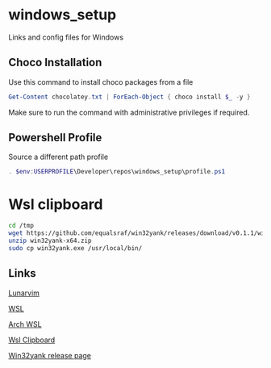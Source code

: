 # windows_setup

Links and config files for Windows

## Choco Installation

Use this command to install choco packages from a file

```powershell
Get-Content chocolatey.txt | ForEach-Object { choco install $_ -y }
```

 Make sure to run the command with administrative privileges if required.

## Powershell Profile

Source a different path profile

```powershell
. $env:USERPROFILE\Developer\repos\windows_setup\profile.ps1
```



# Wsl clipboard

```bash
cd /tmp
wget https://github.com/equalsraf/win32yank/releases/download/v0.1.1/win32yank-x64.zip
unzip win32yank-x64.zip
sudo cp win32yank.exe /usr/local/bin/
```





## Links

   [Lunarvim](https://www.lunarvim.org/)

   [WSL](https://docs.microsoft.com/pt-br/windows/wsl/install-win10)

   [Arch WSL](https://github.com/yuk7/ArchWSL)

   [Wsl Clipboard](https://github.com/neovim/neovim/wiki/FAQ#how-to-use-the-windows-clipboard-from-wsl)

   [Win32yank release page](https://github.com/equalsraf/win32yank/releases)  


